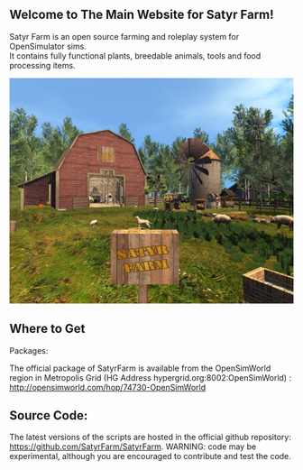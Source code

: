 ## Welcome to The Main Website for Satyr Farm!
Satyr Farm is an open source farming and roleplay system for OpenSimulator sims.  
It contains fully functional  plants, breedable animals, tools and food processing items. 

<img src="/assets/img/snap_002.jpg" style="height:400px" />

## Where to Get
Packages:

The official package of SatyrFarm is available from the OpenSimWorld region in Metropolis Grid  (HG Address hypergrid.org:8002:OpenSimWorld) : http://opensimworld.com/hop/74730-OpenSimWorld

## Source Code:
The latest versions of the scripts are hosted in the official github repository: https://github.com/SatyrFarm/SatyrFarm. WARNING: code may be experimental, although you are encouraged to contribute and test the code.


